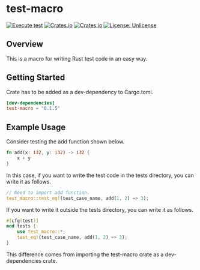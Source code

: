 # test-macro
[![Execute test](https://github.com/VeyronSakai/test-macro/actions/workflows/ci.yml/badge.svg)](https://github.com/VeyronSakai/test-macro/actions/workflows/ci.yml)
[![Crates.io](https://img.shields.io/crates/v/test-macro.svg)](https://crates.io/crates/test-macro)
[![Crates.io](https://img.shields.io/crates/d/test-macro.svg)](https://crates.io/crates/test-macro)
[![License: Unlicense](https://img.shields.io/badge/license-Unlicense-blue.svg)](http://unlicense.org/)

## Overview

This is a macro for writing Rust test code in an easy way.

## Getting Started

Crate has to be added as a dev-dependency to Cargo.toml.

```toml
[dev-dependencies]
test-macro = "0.1.5"
```

## Example Usage

Consider testing the add function shown below.

```rust
fn add(x: i32, y: i32) -> i32 {
    x + y
}
```

In this case, if you want to write the test code in the tests directory, you can write it as follows.

```rust
// Need to import add function.
test_macro::test_eq!(test_case_name, add(1, 2) => 3);
```

If you want to write it outside the tests directory, you can write it as follows.

```rust
#[cfg(test)]
mod tests {
    use test_macro::*;
    test_eq!(test_case_name, add(1, 2) => 3);
}
```

This difference comes from importing the test-macro crate as a dev-dependencies crate.
